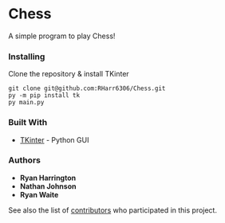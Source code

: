 # Chess
A simple program to play Chess!

### Installing

Clone the repository & install TKinter
```
git clone git@github.com:RHarr6306/Chess.git
py -m pip install tk
py main.py
```

### Built With

* [TKinter](https://docs.python.org/3/library/tkinter.html) - Python GUI

### Authors

* **Ryan Harrington**
* **Nathan Johnson**
* **Ryan Waite**

See also the list of [contributors](https://github.com/RHarr6306/Chess/contributors) who participated in this project.
